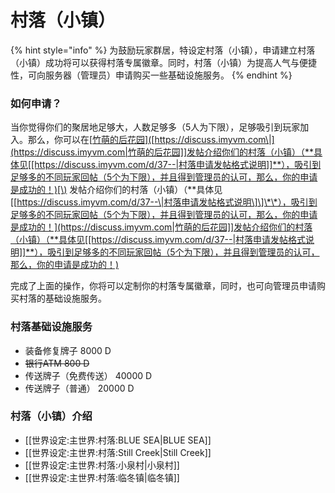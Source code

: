 # 村落（小镇）

{% hint style="info" %}
为鼓励玩家群居，特设定村落（小镇），申请建立村落（小镇）成功将可以获得村落专属徽章。同时，村落（小镇）为提高人气与便捷性，可向服务器（管理员）申请购买一些基础设施服务。
{% endhint %}

### 如何申请？

当你觉得你们的聚居地足够大，人数足够多（5人为下限），足够吸引到玩家加入。那么，你可以在\[[竹萌的后花园\]\(](https://discuss.imyvm.com|竹萌的后花园]]发帖介绍你们的村落（小镇）（**具体见[[https://discuss.imyvm.com/d/37--|村落申请发帖格式说明]]**），吸引到足够多的不同玩家回帖（5个为下限），并且得到管理员的认可，那么，你的申请是成功的！)[https://discuss.imyvm.com\|](https://discuss.imyvm.com|竹萌的后花园]]发帖介绍你们的村落（小镇）（**具体见[[https://discuss.imyvm.com/d/37--|村落申请发帖格式说明]]**），吸引到足够多的不同玩家回帖（5个为下限），并且得到管理员的认可，那么，你的申请是成功的！)[\) 发帖介绍你们的村落（小镇）（\*\*具体见\[\[https://discuss.imyvm.com/d/37--\|村落申请发帖格式说明\]\]\*\*），吸引到足够多的不同玩家回帖（5个为下限），并且得到管理员的认可，那么，你的申请是成功的！](https://discuss.imyvm.com|竹萌的后花园]]发帖介绍你们的村落（小镇）（**具体见[[https://discuss.imyvm.com/d/37--|村落申请发帖格式说明]]**），吸引到足够多的不同玩家回帖（5个为下限），并且得到管理员的认可，那么，你的申请是成功的！)

完成了上面的操作，你将可以定制你的村落专属徽章，同时，也可向管理员申请购买村落的基础设施服务。 

### 村落基础设施服务

* 装备修复牌子  8000 D
* ~~银行ATM 800 D~~
* 传送牌子（免费传送）  40000 D
* 传送牌子（普通）  20000 D

###  村落（小镇）介绍

* \[\[世界设定:主世界:村落:BLUE SEA\|BLUE SEA\]\]
* \[\[世界设定:主世界:村落:Still Creek\|Still Creek\]\]
* \[\[世界设定:主世界:村落:小泉村\|小泉村\]\]
* \[\[世界设定:主世界:村落:临冬镇\|临冬镇\]\]

